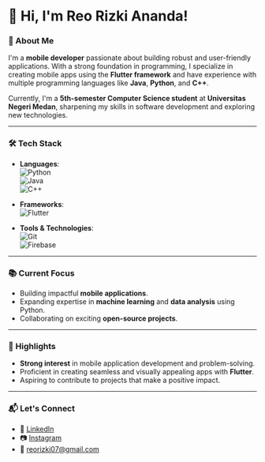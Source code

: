 # 👋 Hi, I'm Reo Rizki Ananda!

### 🚀 About Me  
I'm a **mobile developer** passionate about building robust and user-friendly applications. With a strong foundation in programming, I specialize in creating mobile apps using the **Flutter framework** and have experience with multiple programming languages like **Java**, **Python**, and **C++**.  

Currently, I'm a **5th-semester Computer Science student** at **Universitas Negeri Medan**, sharpening my skills in software development and exploring new technologies.

---

### 🛠️ Tech Stack  
- **Languages**:  
  ![Python](https://img.shields.io/badge/-Python-3776AB?logo=python&logoColor=white&style=for-the-badge)  
  ![Java](https://img.shields.io/badge/-Java-007396?logo=java&logoColor=white&style=for-the-badge)  
  ![C++](https://img.shields.io/badge/-C++-00599C?logo=cplusplus&logoColor=white&style=for-the-badge)  

- **Frameworks**:  
  ![Flutter](https://img.shields.io/badge/-Flutter-02569B?logo=flutter&logoColor=white&style=for-the-badge)

- **Tools & Technologies**:  
  ![Git](https://img.shields.io/badge/-Git-F05032?logo=git&logoColor=white&style=for-the-badge)  
  ![Firebase](https://img.shields.io/badge/-Firebase-FFCA28?logo=firebase&logoColor=black&style=for-the-badge)

---

### 📚 Current Focus  
- Building impactful **mobile applications**.  
- Expanding expertise in **machine learning** and **data analysis** using Python.  
- Collaborating on exciting **open-source projects**.  

---

### 🌟 Highlights  
- **Strong interest** in mobile application development and problem-solving.  
- Proficient in creating seamless and visually appealing apps with **Flutter**.  
- Aspiring to contribute to projects that make a positive impact.

---

### 📬 Let's Connect  
- 💼 [LinkedIn](https://www.linkedin.com/in/reorizkiananda/)  
- 📷 [Instagram](https://www.instagram.com/reoananda_/)
- 📧 [reorizki07@gmail.com](mailto:reorizki07@gmail.com)

